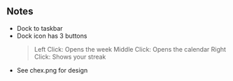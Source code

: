 ## Notes
- Dock to taskbar
- Dock icon has 3 buttons
    > Left Click: Opens the week
    > Middle Click: Opens the calendar
    > Right Click: Shows your streak
- See chex.png for design